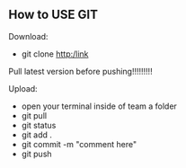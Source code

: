 
## How to USE GIT


Download:
- git clone [http:/link](https://github.com/6YuQing6/teamAnewest.git)

Pull latest version before pushing!!!!!!!!!

Upload:
- open your terminal inside of team a folder
- git pull
- git status
- git add .
- git commit -m "comment here"
- git push
